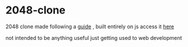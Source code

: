 # 2048-clone

2048 clone made following a [guide](https://www.youtube.com/watch?v=wOVEe9eawXc) , built entirely on js 
access it [here](https://cernoh.github.io/2048-clone/)

not intended to be anything useful just getting used to web development
